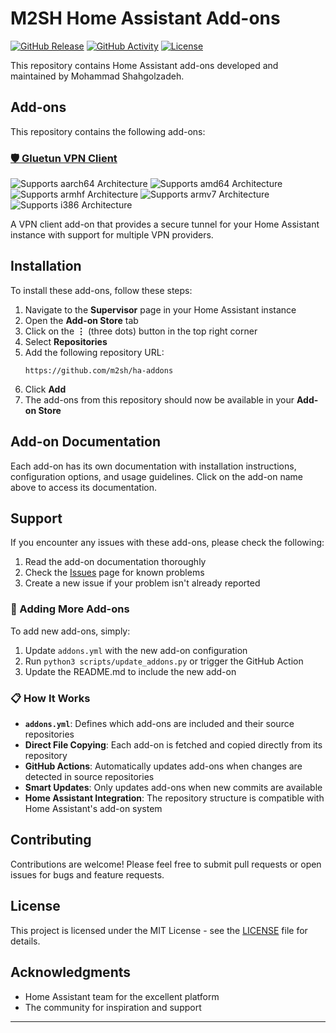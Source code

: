 # M2SH Home Assistant Add-ons

[![GitHub Release][releases-shield]][releases]
[![GitHub Activity][commits-shield]][commits]
[![License][license-shield]](LICENSE)

This repository contains Home Assistant add-ons developed and maintained by Mohammad Shahgolzadeh.

## Add-ons

This repository contains the following add-ons:

### [🛡️ Gluetun VPN Client](./gluetun/)

![Supports aarch64 Architecture][aarch64-shield]
![Supports amd64 Architecture][amd64-shield]
![Supports armhf Architecture][armhf-shield]
![Supports armv7 Architecture][armv7-shield]
![Supports i386 Architecture][i386-shield]

A VPN client add-on that provides a secure tunnel for your Home Assistant instance with support for multiple VPN providers.

## Installation

To install these add-ons, follow these steps:

1. Navigate to the **Supervisor** page in your Home Assistant instance
2. Open the **Add-on Store** tab
3. Click on the **⋮** (three dots) button in the top right corner
4. Select **Repositories**
5. Add the following repository URL:
   ```
   https://github.com/m2sh/ha-addons
   ```
6. Click **Add**
7. The add-ons from this repository should now be available in your **Add-on Store**

## Add-on Documentation

Each add-on has its own documentation with installation instructions, configuration options, and usage guidelines. Click on the add-on name above to access its documentation.

## Support

If you encounter any issues with these add-ons, please check the following:

1. Read the add-on documentation thoroughly
2. Check the [Issues](https://github.com/m2sh/ha-addons/issues) page for known problems
3. Create a new issue if your problem isn't already reported

### 🔧 Adding More Add-ons

To add new add-ons, simply:

1. Update `addons.yml` with the new add-on configuration
2. Run `python3 scripts/update_addons.py` or trigger the GitHub Action
3. Update the README.md to include the new add-on

### 📋 How It Works

- **`addons.yml`**: Defines which add-ons are included and their source repositories
- **Direct File Copying**: Each add-on is fetched and copied directly from its repository
- **GitHub Actions**: Automatically updates add-ons when changes are detected in source repositories
- **Smart Updates**: Only updates add-ons when new commits are available
- **Home Assistant Integration**: The repository structure is compatible with Home Assistant's add-on system

## Contributing

Contributions are welcome! Please feel free to submit pull requests or open issues for bugs and feature requests.

## License

This project is licensed under the MIT License - see the [LICENSE](LICENSE) file for details.

## Acknowledgments

- Home Assistant team for the excellent platform
- The community for inspiration and support

---

[aarch64-shield]: https://img.shields.io/badge/aarch64-yes-green.svg
[amd64-shield]: https://img.shields.io/badge/amd64-yes-green.svg
[armhf-shield]: https://img.shields.io/badge/armhf-yes-green.svg
[armv7-shield]: https://img.shields.io/badge/armv7-yes-green.svg
[i386-shield]: https://img.shields.io/badge/i386-yes-green.svg
[commits-shield]: https://img.shields.io/github/commit-activity/y/m2sh/ha-addons.svg
[commits]: https://github.com/m2sh/ha-addons/commits/main
[license-shield]: https://img.shields.io/github/license/m2sh/ha-addons.svg
[releases-shield]: https://img.shields.io/github/release/m2sh/ha-addons.svg
[releases]: https://github.com/m2sh/ha-addons/releases 
